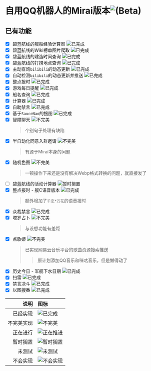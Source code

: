 # 自用QQ机器人的Mirai版本![(Beta)](https://img.shields.io/badge/_Beta-gray)

## 已有功能
* [X] 碧蓝航线的舰船经验计算器 ![`已完成`](https://img.shields.io/badge/_Achieved-green)
* [X] 碧蓝航线的Wiki榜单图片爬取 ![`已完成`](https://img.shields.io/badge/_Achieved-green)
* [X] 碧蓝航线的建造时间查询 ![`已完成`](https://img.shields.io/badge/_Achieved-green)
* [X] 碧蓝航线的打捞地点查询 ![`已完成`](https://img.shields.io/badge/_Achieved-green)
* [X] 主动查询`bilibili`的动态更新 ![`已完成`](https://img.shields.io/badge/_Achieved-green)
* [X] 自动检测`bilibili`的动态更新并推送 ![`已完成`](https://img.shields.io/badge/_Achieved-green)
* [X] 整点报时 ![`已完成`](https://img.shields.io/badge/_Achieved-green)
* [X] 游戏每日提醒 ![`已完成`](https://img.shields.io/badge/_Achieved-green)
* [X] 船名查询 ![`已完成`](https://img.shields.io/badge/_Achieved-green)
* [X] 计算器 ![`已完成`](https://img.shields.io/badge/_Achieved-green)
* [X] 自助禁言 ![`已完成`](https://img.shields.io/badge/_Achieved-green)
* [X] 基于`SauceNao`的搜图 ![`已完成`](https://img.shields.io/badge/_Achieved-green)
* [X] 智障聊天 ![`不完美`](https://img.shields.io/badge/-NotPerfect-purple)
  > 个别句子处理有缺陷
* [X] 半自动化同意入群邀请 ![`不完美`](https://img.shields.io/badge/-NotPerfect-purple)
  > 有源于Mirai本身的问题
* [X] 随机色图 ![`不完美`](https://img.shields.io/badge/-NotPerfect-purple)
  > 一顿操作下来还是没有解决Webp格式转换的问题，就直接发了
* [ ] 碧蓝航线的活动计算器 ![`暂时搁置`](https://img.shields.io/badge/-Shelved-yellow)
* [X] 整点报时 - 舰C语音版本 ![`已完成`](https://img.shields.io/badge/_Achieved-green)
  > 额外增加了`千恋*万花`的语音报时
* [X] 众裁禁言 ![`已完成`](https://img.shields.io/badge/_Achieved-green)
* [X] 塔罗占卜 ![`不完美`](https://img.shields.io/badge/-NotPerfect-purple)
  > 与设想功能有差距
* [X] 点歌姬 ![`不完美`](https://img.shields.io/badge/-NotPerfect-purple)
  > 已实现网易云音乐平台的歌曲资源搜索推送
  >> 原计划添加QQ音乐和咪咕音乐，但是懒得动了
* [X] 历史今日 - 军舰下水日期 ![`已完成`](https://img.shields.io/badge/_Achieved-green)
* [X] 扫雷 ![`已完成`](https://img.shields.io/badge/_Achieved-green)
* [X] 禁言决斗 ![`已完成`](https://img.shields.io/badge/_Achieved-green)
* [X] 以图搜番 ![`已完成`](https://img.shields.io/badge/_Achieved-green)

| **说明** | **图标**                                                     |
| -------: | :----------------------------------------------------------- |
| 已经实现 | ![`已完成`](https://img.shields.io/badge/_Achieved-green)    |
|不完美实现| ![`不完美`](https://img.shields.io/badge/-NotPerfect-purple) |
| 正在进行 | ![`正在推进`](https://img.shields.io/badge/-Underway-blue)   |
| 暂时搁置 | ![`暂时搁置`](https://img.shields.io/badge/-Shelved-yellow)  |
|   未测试 | ![`未测试`](https://img.shields.io/badge/-NotTested-red)     |
| 不会实现 | ![`不会实现`](https://img.shields.io/badge/-Invalid-inactive) |


[nymph]: https://github.com/AdorableParker/nymph "项目模板更换"
[Ikaros_Golang]:https://github.com/AdorableParker/Ikaros_Golang

